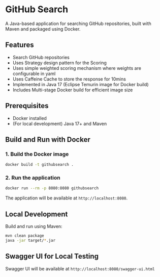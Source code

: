# GitHub Search

A Java-based application for searching GitHub repositories, built with Maven and packaged using Docker.

## Features

- Search GitHub repositories
- Uses Strategy design pattern for the Scoring
- Uses simple weighted scoring mechanism where weights are configurable in yaml
- Uses Caffeine Cache to store the response for 10mins
- Implemented in Java 17 (Eclipse Temurin image for Docker build)
- Includes Multi-stage Docker build for efficient image size

## Prerequisites

- Docker installed
- (For local development) Java 17+ and Maven

## Build and Run with Docker

### 1. Build the Docker image

```sh
docker build -t githubsearch .
```

### 2. Run the application

```sh
docker run --rm -p 8080:8080 githubsearch
```

The application will be available at `http://localhost:8080`.

## Local Development

Build and run using Maven:

```sh
mvn clean package
java -jar target/*.jar
```

## Swagger UI for Local Testing
Swagger UI will be available at `http://localhost:8080/swagger-ui.html`